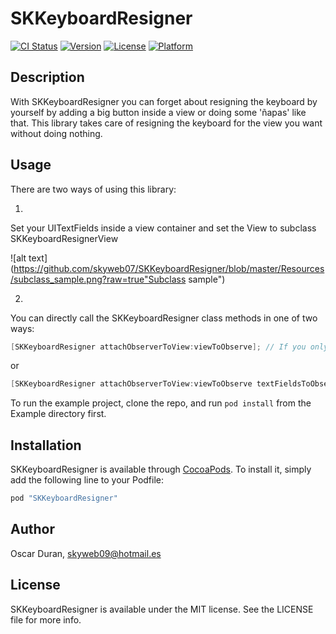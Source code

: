 # SKKeyboardResigner

[![CI Status](http://img.shields.io/travis/skyweb07/SKKeyboardResigner.svg?style=flat)](https://travis-ci.org/skyweb07/SKKeyboardResigner)
[![Version](https://img.shields.io/cocoapods/v/SKKeyboardResigner.svg?style=flat)](http://cocoapods.org/pods/SKKeyboardResigner)
[![License](https://img.shields.io/cocoapods/l/SKKeyboardResigner.svg?style=flat)](http://cocoapods.org/pods/SKKeyboardResigner)
[![Platform](https://img.shields.io/cocoapods/p/SKKeyboardResigner.svg?style=flat)](http://cocoapods.org/pods/SKKeyboardResigner)

## Description

With SKKeyboardResigner you can forget about resigning the keyboard by yourself by adding a big button inside a view or doing some 'ñapas' like that. This library takes care of resigning the keyboard for the view you want without doing nothing.

## Usage

There are two ways of using this library:

1.
Set your UITextFields inside a view container and set the View to subclass SKKeyboardResignerView

![alt text](https://github.com/skyweb07/SKKeyboardResigner/blob/master/Resources/subclass_sample.png?raw=true"Subclass sample")

2.
You can directly call the SKKeyboardResigner class methods in one of two ways:

```objective-c
[SKKeyboardResigner attachObserverToView:viewToObserve]; // If you only want to observe that View UITextFields subviews
```

or

```objective-c
[SKKeyboardResigner attachObserverToView:viewToObserve textFieldsToObserve:textField1, textField2, nil]; // If you want to observe any view and any UITextFields
```

To run the example project, clone the repo, and run `pod install` from the Example directory first.

## Installation

SKKeyboardResigner is available through [CocoaPods](http://cocoapods.org). To install
it, simply add the following line to your Podfile:

```ruby
pod "SKKeyboardResigner"
```

## Author

Oscar Duran, skyweb09@hotmail.es

## License

SKKeyboardResigner is available under the MIT license. See the LICENSE file for more info.
